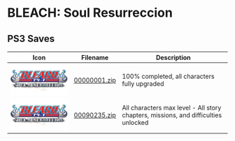 # BLEACH: Soul Resurreccion

## PS3 Saves

| Icon | Filename | Description |
|------|----------|-------------|
| ![BLEACH: Soul Resurreccion](ICON0.PNG) | [00000001.zip](00000001.zip) | 100% completed, all characters fully upgraded |
| ![BLEACH: Soul Resurreccion](ICON0.PNG) | [00090235.zip](00090235.zip) | All characters max level - All story chapters, missions, and difficulties unlocked |

